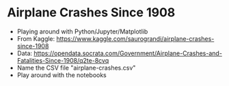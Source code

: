 # Airplane Crashes Since 1908

- Playing around with Python/Jupyter/Matplotlib
- From Kaggle: https://www.kaggle.com/saurograndi/airplane-crashes-since-1908
- Data: https://opendata.socrata.com/Government/Airplane-Crashes-and-Fatalities-Since-1908/q2te-8cvq
- Name the CSV file "airplane-crashes.csv"
- Play around with the notebooks
